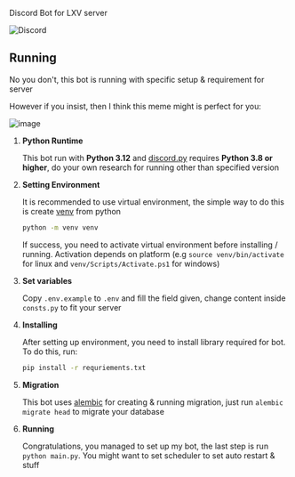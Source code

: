 Discord Bot for LXV server

![Discord](https://img.shields.io/discord/714152739252338749?style=for-the-badge)

## Running

No you don't, this bot is running with specific setup & requirement for server

However if you insist, then I think this meme might is perfect for you:

![image](https://github.com/user-attachments/assets/36106d2a-a3e3-40c4-b994-94d9155afd19)

1. **Python Runtime**

   This bot run with **Python 3.12** and [discord.py](https://github.com/Rapptz/discord.py) requires **Python 3.8 or higher**, do your own research for running other than specified version
2. **Setting Environment**

   It is recommended to use virtual environment, the simple way to do this is create [venv](https://docs.python.org/3/library/venv.html) from python
   ```.sh
   python -m venv venv
   ```
   If success, you need to activate virtual environment before installing / running. Activation depends on platform (e.g `source venv/bin/activate` for linux and `venv/Scripts/Activate.ps1` for windows)
3. **Set variables**

   Copy `.env.example` to `.env` and fill the field given, change content inside `consts.py` to fit your server
4. **Installing**

   After setting up environment, you need to install library required for bot. To do this, run:
   ```.sh
   pip install -r requriements.txt
   ```
5. **Migration**
   
   This bot uses [alembic](https://pypi.org/project/alembic/) for creating & running migration, just run `alembic migrate head` to migrate your database
6. **Running**
   
   Congratulations, you managed to set up my bot, the last step is run `python main.py`. You might want to set scheduler to set auto restart & stuff

